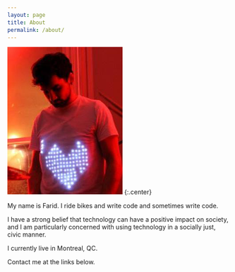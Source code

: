```yaml
---
layout: page
title: About
permalink: /about/
---
```

![avatar](/assets/images/avatar.jpg)
{:.center}

My name is Farid. I ride bikes and write code and sometimes write code.

I have a strong belief that technology can have a positive impact on society, and I am particularly concerned with using technology in a socially just, civic manner.

I currently live in Montreal, QC.

Contact me at the links below.

